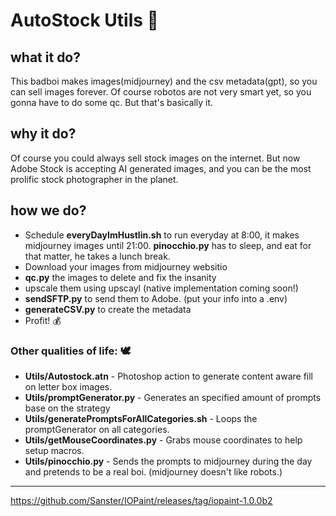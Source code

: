 # AutoStock Utils 🤖
## what it do?
This badboi makes images(midjourney) and the csv metadata(gpt), so you can sell images forever. Of course robotos are not very smart yet, so you gonna have to do some qc. But that's basically it.

## why it do?
Of course you could always sell stock images on the internet. But now Adobe Stock is accepting AI generated images, and you can be the most prolific stock photographer in the planet. 

## how we do?

* Schedule __everyDayImHustlin.sh__ to run everyday at 8:00, it makes midjourney images until 21:00. __pinocchio.py__ has to sleep, and eat for that matter, he takes a lunch break.
* Download your images from midjourney websitio
* __qc.py__ the images to delete and fix the insanity
* upscale them using upscayl (native implementation coming soon!)
* __sendSFTP.py__ to send them to Adobe. (put your info into a .env)
* __generateCSV.py__ to create the metadata
* Profit! 💰

### Other qualities of life: 🕊

* __Utils/Autostock.atn__ - Photoshop action to generate content aware fill on letter box images.
* __Utils/promptGenerator.py__ - Generates an specified amount of prompts base on the strategy
* __Utils/generatePromptsForAllCategories.sh__ - Loops the promptGenerator on all categories.
* __Utils/getMouseCoordinates.py__ - Grabs mouse coordinates to help setup macros.
* __Utils/pinocchio.py__ - Sends the prompts to midjourney during the day and pretends to be a real boi. (midjourney doesn't like robots.)

---
https://github.com/Sanster/IOPaint/releases/tag/iopaint-1.0.0b2